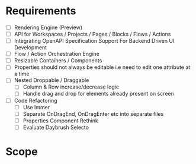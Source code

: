 Requirements
============

- [ ] Rendering Engine (Preview)
- [ ] API for Workspaces / Projects / Pages / Blocks / Flows / Actions
- [ ] Integrating OpenAPI Specification Support For Backend Driven UI Development
- [ ] Flow / Action Orchestration Engine
- [ ] Resizable Containers / Components
- [ ] Properties should not always be editable i.e need to edit one attribute at a time
- [ ] Nested Droppable / Draggable
  - [ ] Column & Row increase/decrease logic
  - [ ] Handle drag and drop for elements already present on screen
- [ ] Code Refactoring
  - [ ] Use Immer
  - [ ] Separate OnDragEnd, OnDragEnter etc into separate files
  - [ ] Properties Component Rethink
  - [ ] Evaluate Daybrush Selecto

Scope
=====
